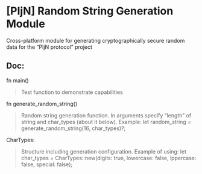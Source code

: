 # [PIjN] Random String Generation Module

Cross-platform module for generating cryptographically secure random data for the “PIjN protocol” project

## Doc:
fn main() 
> Test function to demonstrate capabilities

fn generate_random_string()
> Random string generation function. In arguments specify “length” of string and char_types (about it below). Example: let random_string = generate_random_string(16, char_types)?;

CharTypes:
> Structure including generation configuration. Example of using: let char_types = CharTypes::new(digits: true, lowercase: false, ippercase: false, special: false); 
